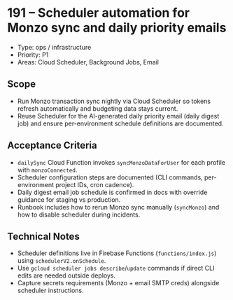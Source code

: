 # 191 – Scheduler automation for Monzo sync and daily priority emails

- Type: ops / infrastructure
- Priority: P1
- Areas: Cloud Scheduler, Background Jobs, Email

## Scope
- Run Monzo transaction sync nightly via Cloud Scheduler so tokens refresh automatically and budgeting data stays current.
- Reuse Scheduler for the AI-generated daily priority email (daily digest job) and ensure per-environment schedule definitions are documented.

## Acceptance Criteria
- `dailySync` Cloud Function invokes `syncMonzoDataForUser` for each profile with `monzoConnected`.
- Scheduler configuration steps are documented (CLI commands, per-environment project IDs, cron cadence).
- Daily digest email job schedule is confirmed in docs with override guidance for staging vs production.
- Runbook includes how to rerun Monzo sync manually (`syncMonzo`) and how to disable scheduler during incidents.

## Technical Notes
- Scheduler definitions live in Firebase Functions (`functions/index.js`) using `schedulerV2.onSchedule`.
- Use `gcloud scheduler jobs describe`/`update` commands if direct CLI edits are needed outside deploys.
- Capture secrets requirements (Monzo + email SMTP creds) alongside scheduler instructions.
